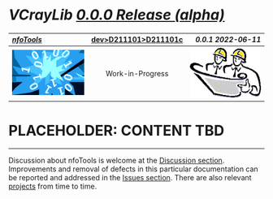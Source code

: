 <!-- index.md 0.0.2                 UTF-8                          2022-06-11
     ----1----|----2----|----3----|----4----|----5----|----6----|----7----|--*

                     VCRAYLIB 0.0.0 RELEASE (ALPHA)
     -->

# ***VCrayLib** [0.0.0 Release (alpha)](.)*

| ***[nfoTools](../../../)*** | [dev](../../)[>D211101](../)[>D211101c](.) | ***0.0.1 2022-06-11*** |
| :--                |       :-:          | --: |
| ![nfotools](../../../images/nfoWorks-2014-06-02-1702-LogoSmall.png) | Work-in-Progress | ![Hard Hat Area](../../../images/hardhat-logo.gif) |

# PLACEHOLDER: CONTENT TBD



----

Discussion about nfoTools is welcome at the
[Discussion section](https://github.com/orcmid/nfoTools/discussions).
Improvements and removal of defects in this particular documentation can be
reported and addressed in the
[Issues section](https://github.com/orcmid/nfoTools/issues).  There are also
relevant [projects](https://github.com/orcmid/nfoTools/projects) from time to
time.

<!-- ----1----|----2----|----3----|----4----|----5----|----6----|----7----|--*

     0.0.2 2022-06-11T21:17Z Bring top banner up to standard
     0.0.1 2022-06-10T02:32Z Remove commented out boilerplate for now
     0.0.0 2022-06-10T00:41Z Create Initial Placeholder

                       *** end D161101c/index.md ***
     -->
